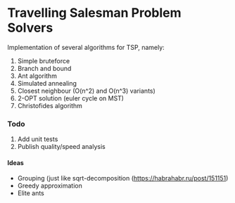 # Travelling Salesman Problem Solvers
Implementation of several algorithms for TSP, namely:

1. Simple bruteforce
2. Branch and bound
3. Ant algorithm
4. Simulated annealing
5. Closest neighbour (O(n^2) and O(n^3) variants)
6. 2-OPT solution (euler cycle on MST)
7. Christofides algorithm

### Todo
1. Add unit tests
2. Publish quality/speed analysis

#### Ideas
* Grouping (just like sqrt-decomposition (https://habrahabr.ru/post/151151)
* Greedy approximation
* Elite ants